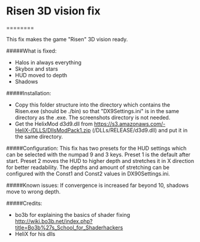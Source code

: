 # Risen 3D vision fix
========

This fix makes the game "Risen" 3D vision ready.

#####What is fixed:
- Halos in always everything
- Skybox and stars
- HUD moved to depth
- Shadows

#####Installation:
- Copy this folder structure into the directory which contains the Risen.exe (should be ./bin) so that "DX9Settings.ini" is in the same directory as the .exe. The screenshots directory is not needed.
- Get the HelixMod d3d9.dll from https://s3.amazonaws.com/-HeliX-/DLLS/DllsModPack1.zip (/DLLs/RELEASE/d3d9.dll) and put it in the same directory.

#####Configuration:
This fix has two presets for the HUD settings which can be selected with the numpad 9 and 3 keys. Preset 1 is the default after start. Preset 2 moves the HUD to higher depth and stretches it in X direction for better readability. The depths and amount of stretching can be configured with the Const1 and Const2 values in DX90Settings.ini.

#####Known issues:
If convergence is increased far beyond 10, shadows move to wrong depth.

#####Credits:
- bo3b for explaining the basics of shader fixing
  http://wiki.bo3b.net/index.php?title=Bo3b%27s_School_for_Shaderhackers
- HeliX for his dlls
